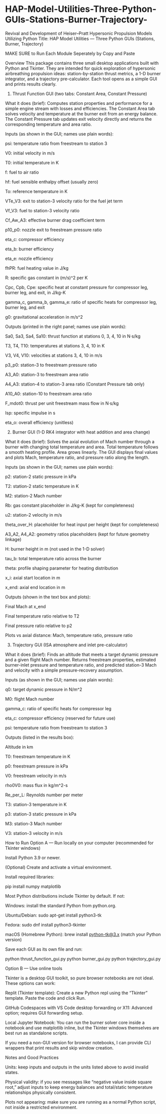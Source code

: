 # HAP-Model-Utilities-Three-Python-GUIs-Stations-Burner-Trajectory-
Revival and Development of Heiser–Pratt Hypersonic Propulsion Models Utilizing Python
Title: HAP Model Utilities — Three Python GUIs (Stations, Burner, Trajectory)

MAKE SURE to Run Each Module Seperately by Copy and Paste 

Overview
This package contains three small desktop applications built with Python and Tkinter. They are intended for quick exploration of hypersonic airbreathing propulsion ideas: station-by-station thrust metrics, a 1-D burner integrator, and a trajectory pre-calculator. Each tool opens as a simple GUI and prints results clearly.

1) Thrust Function GUI (two tabs: Constant Area, Constant Pressure)

What it does (brief):
Computes station properties and performance for a simple engine stream with losses and efficiencies. The Constant Area tab solves velocity and temperature at the burner exit from an energy balance. The Constant Pressure tab updates exit velocity directly and returns the corresponding temperature and area ratio.

Inputs (as shown in the GUI; names use plain words):

psi: temperature ratio from freestream to station 3

V0: initial velocity in m/s

T0: initial temperature in K

f: fuel to air ratio

hf: fuel sensible enthalpy offset (usually zero)

To: reference temperature in K

VTe_V3: exit to station-3 velocity ratio for the fuel jet term

Vf_V3: fuel to station-3 velocity ratio

Cf_Aw_A3: effective burner drag coefficient term

p10_p0: nozzle exit to freestream pressure ratio

eta_c: compressor efficiency

eta_b: burner efficiency

eta_e: nozzle efficiency

fhPR: fuel heating value in J/kg

R: specific gas constant in (m/s)^2 per K

Cpc, Cpb, Cpe: specific heat at constant pressure for compressor leg, burner leg, and exit, in J/kg-K

gamma_c, gamma_b, gamma_e: ratio of specific heats for compressor leg, burner leg, and exit

g0: gravitational acceleration in m/s^2

Outputs (printed in the right panel; names use plain words):

Sa0, Sa3, Sa4, Sa10: thrust function at stations 0, 3, 4, 10 in N·s/kg

T3, T4, T10: temperatures at stations 3, 4, 10 in K

V3, V4, V10: velocities at stations 3, 4, 10 in m/s

p3_p0: station-3 to freestream pressure ratio

A3_A0: station-3 to freestream area ratio

A4_A3: station-4 to station-3 area ratio (Constant Pressure tab only)

A10_A0: station-10 to freestream area ratio

F_mdot0: thrust per unit freestream mass flow in N·s/kg

Isp: specific impulse in s

eta_o: overall efficiency (unitless)

2) Burner GUI (1-D RK4 integrator with heat addition and area change)

What it does (brief):
Solves the axial evolution of Mach number through a burner with changing total temperature and area. Total temperature follows a smooth heating profile. Area grows linearly. The GUI displays final values and plots Mach, temperature ratio, and pressure ratio along the length.

Inputs (as shown in the GUI; names use plain words):

p2: station-2 static pressure in kPa

T2: station-2 static temperature in K

M2: station-2 Mach number

Rb: gas constant placeholder in J/kg-K (kept for completeness)

u2: station-2 velocity in m/s

theta_over_H: placeholder for heat input per height (kept for completeness)

A3_A2, A4_A2: geometry ratios placeholders (kept for future geometry linkage)

H: burner height in m (not used in the 1-D solver)

tau_b: total temperature ratio across the burner

theta: profile shaping parameter for heating distribution

x_i: axial start location in m

x_end: axial end location in m

Outputs (shown in the text box and plots):

Final Mach at x_end

Final temperature ratio relative to T2

Final pressure ratio relative to p2

Plots vs axial distance: Mach, temperature ratio, pressure ratio

3) Trajectory GUI (ISA atmosphere and inlet pre-calculator)

What it does (brief):
Finds an altitude that meets a target dynamic pressure and a given flight Mach number. Returns freestream properties, estimated burner-inlet pressure and temperature ratio, and predicted station-3 Mach and velocity with a simple pressure-recovery assumption.

Inputs (as shown in the GUI; names use plain words):

q0: target dynamic pressure in N/m^2

M0: flight Mach number

gamma_c: ratio of specific heats for compressor leg

eta_c: compressor efficiency (reserved for future use)

psi: temperature ratio from freestream to station 3

Outputs (listed in the results box):

Altitude in km

T0: freestream temperature in K

p0: freestream pressure in kPa

V0: freestream velocity in m/s

rho0V0: mass flux in kg/m^2-s

Re_per_L: Reynolds number per meter

T3: station-3 temperature in K

p3: station-3 static pressure in kPa

M3: station-3 Mach number

V3: station-3 velocity in m/s

How to Run
Option A — Run locally on your computer (recommended for Tkinter windows)

Install Python 3.9 or newer.

(Optional) Create and activate a virtual environment.

Install required libraries:

pip install numpy matplotlib


Most Python distributions include Tkinter by default. If not:

Windows: install the standard Python from python.org.

Ubuntu/Debian: sudo apt-get install python3-tk

Fedora: sudo dnf install python3-tkinter

macOS (Homebrew Python): brew install python-tk@3.x (match your Python version)

Save each GUI as its own file and run:

python thrust_function_gui.py
python burner_gui.py
python trajectory_gui.py

Option B — Use online tools

Tkinter is a desktop GUI toolkit, so pure browser notebooks are not ideal. These options can work:

Replit (Tkinter template): Create a new Python repl using the “Tkinter” template. Paste the code and click Run.

GitHub Codespaces with VS Code desktop forwarding or X11: Advanced option; requires GUI forwarding setup.

Local Jupyter Notebook: You can run the burner solver core inside a notebook and use matplotlib inline, but the Tkinter windows themselves are best run as standalone scripts.

If you need a non-GUI version for browser notebooks, I can provide CLI wrappers that print results and skip window creation.

Notes and Good Practices

Units: keep inputs and outputs in the units listed above to avoid invalid states.

Physical validity: if you see messages like “negative value inside square root,” adjust inputs to keep energy balances and total/static temperature relationships physically consistent.

Plots not appearing: make sure you are running as a normal Python script, not inside a restricted environment.
